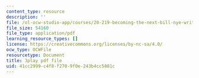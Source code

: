 ```yaml
---
content_type: resource
description: ''
file: /ol-ocw-studio-app/courses/20-219-becoming-the-next-bill-nye-writing-and-hosting-the-educational-show-january-iap-2015/41cc2999c4f8f2709f0e243b4cc5881c_6lUGb3VIPmY.pdf
file_size: 54160
file_type: application/pdf
learning_resource_types: []
license: https://creativecommons.org/licenses/by-nc-sa/4.0/
ocw_type: OCWFile
resourcetype: Document
title: 3play pdf file
uid: 41cc2999-c4f8-f270-9f0e-243b4cc5881c
---
```

